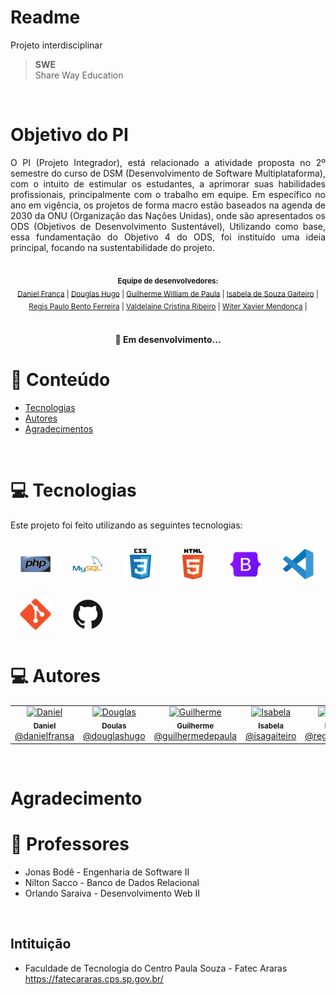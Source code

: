 # Readme
Projeto interdisciplinar


> <b>SWE</b> <br> Share Way Education

<br>


# Objetivo do PI

<p align="justify">O PI (Projeto Integrador), está relacionado a atividade proposta no 2º semestre do curso de DSM (Desenvolvimento de Software Multiplataforma), com o intuito de estimular os estudantes, a aprimorar suas habilidades profissionais, principalmente com o trabalho em equipe. Em específico no ano em vigência, os projetos de forma macro estão baseados na agenda de 2030 da ONU (Organização das Nações Unidas), onde são apresentados os ODS (Objetivos de Desenvolvimento Sustentável), Utilizando como base, essa fundamentação do Objetivo 4 do ODS, foi instituído uma ideia principal, focando na sustentabilidade do projeto.</p>
<br>


<div align="center">
  <sub><strong>Equipe de desenvolvedores: </strong> <br>
    <a href="https://github.com/danielfransa">Daniel França</a> |
    <a href="https://github.com/douglashugo">Douglas Hugo</a> |
    <a href="https://github.com/Guiiwillian">Guilherme William de Paula</a> |
    <a href="https://github.com/Isagaiteiro">Isabela de Souza Gaiteiro</a> |
    <a href="https://github.com/reginhoferreira">Regis Paulo Bento Ferreira</a> |
    <a href="https://github.com/Valdelainecristinaribeiro">Valdelaine Cristina Ribeiro</a> |
    <a href="https://github.com/witermendonca">Witer Xavier Mendonça</a> |
  </sub>
</div>

<br>
<h4 align="center"> 
	🚀 Em desenvolvimento...  
</h4>

# :pushpin: Conteúdo

- [Tecnologias](#computer-tecnologias)
- [Autores](#computer-autores)
- [Agradecimentos](#closed_book-professores)

<br>


# :computer: Tecnologias

Este projeto foi feito utilizando as seguintes tecnologias:

<div>  
<img height="50em" align="center" style="padding:15px;"src="https://raw.githubusercontent.com/devicons/devicon/1119b9f84c0290e0f0b38982099a2bd027a48bf1/icons/php/php-original.svg"/>
<img height="50em" align="center" style="padding:15px;" src="https://raw.githubusercontent.com/devicons/devicon/1119b9f84c0290e0f0b38982099a2bd027a48bf1/icons/mysql/mysql-original-wordmark.svg"/>
<img height="50em" align="center" style="padding:15px;" src="https://raw.githubusercontent.com/devicons/devicon/1119b9f84c0290e0f0b38982099a2bd027a48bf1/icons/css3/css3-original-wordmark.svg"/>
<img height="50em" align="center" style="padding:15px;" src="https://raw.githubusercontent.com/devicons/devicon/1119b9f84c0290e0f0b38982099a2bd027a48bf1/icons/html5/html5-original-wordmark.svg">
<img height="50em" align="center" style="padding:15px;" src="https://raw.githubusercontent.com/devicons/devicon/1119b9f84c0290e0f0b38982099a2bd027a48bf1/icons/bootstrap/bootstrap-original.svg"/>
<img height="50em" align="center" style="padding:15px;"src="https://raw.githubusercontent.com/devicons/devicon/1119b9f84c0290e0f0b38982099a2bd027a48bf1/icons/vscode/vscode-original.svg"/>
<img height="50em" align="center" style="padding:15px;" src="https://raw.githubusercontent.com/devicons/devicon/1119b9f84c0290e0f0b38982099a2bd027a48bf1/icons/git/git-original.svg"/>
<img height="50em" align="center" style="padding:15px;" src="https://raw.githubusercontent.com/devicons/devicon/1119b9f84c0290e0f0b38982099a2bd027a48bf1/icons/github/github-original.svg"/>
</div>  


# :computer: Autores

<table>
  <tr>
    <td align="center">
      <a href="https://github.com/danielfransa">
        <img src="https://avatars.githubusercontent.com/u/102123924?v=4" width="100px;" alt="Daniel"/>
        <br />
        <sub>
          <b>Daniel</b>
        </sub>
       </a>
       <br />
       <a href="https://www.linkedin.com/in/danielfransa/" title="Linkedin">@danielfransa</a> 
       <br />
    </td> 
    <td align="center">
      <a href="https://github.com/douglashugo">
        <img src="https://avatars.githubusercontent.com/u/95046698?v=4" width="100px;" alt="Douglas"/>
        <br />
        <sub>
          <b>Doulas</b>
        </sub>
       </a>
       <br />
       <a href="https://www.linkedin.com/in/douglas-hugo-789358111/" title="Linkedin">@douglashugo</a>
       <br />
    </td>
     <td align="center">
      <a href="https://github.com/Guiiwillian">
        <img src="https://avatars.githubusercontent.com/u/102560517?v=4" width="100px;" alt="Guilherme"/>
        <br />
        <sub>
          <b>Guilherme</b>
        </sub>
       </a>
       <br />
       <a href="https://www.linkedin.com/in/guilherme-willian-de-paula-3421b1118/" title="Linkedin">@guilhermedepaula</a>
       <br />
    </td>
     <td align="center">
      <a href="https://github.com/Isagaiteiro">
        <img src="https://avatars.githubusercontent.com/u/97116169?v=4" width="100px;" alt="Isabela"/>
        <br />
        <sub>
          <b>Isabela</b>
        </sub>
       </a>
       <br />
       <a href="https://www.linkedin.com/in/isabela-gaiteiro-5576ba17b/" title="Linkedin">@isagaiteiro</a>
       <br />
    </td>
    <td align="center">
      <a href="https://github.com/reginhoferreira">
        <img src="https://avatars.githubusercontent.com/u/93953743?v=4" width="100px;" alt="Régis"/>
        <br />
        <sub>
          <b>Régis</b>
        </sub>
       </a>
       <br />
       <a href="https://www.linkedin.com/in/régis-paulo-ferreira-89688a231" title="Linkedin">@regisferreira</a>
       <br />
    </td>
    <td align="center">
      <a href="https://github.com/Valdelainecristinaribeiro">
        <img src="https://avatars.githubusercontent.com/u/101229879?s=400&u=8245d63629334397db8422a06b4c9edbe97c838a&v=4" width="100px;" alt="Valdelaine"/>
        <br />
        <sub>
          <b>Valdelaine</b>
        </sub>
       </a>
       <br />
       <a href="https://www.linkedin.com/in/valdelaine-cristina-ribeiro/" title="Linkedin">@valdelaineribeiro</a>
       <br />
    </td>
     <td align="center">
      <a href="https://github.com/witermendonca">
        <img src="https://avatars.githubusercontent.com/u/73801483?v=4" width="100px;" alt="Witer"/>
        <br />
        <sub>
          <b>Witer</b>
        </sub>
       </a>
       <br />
       <a href="https://www.linkedin.com/in/witermendonca/" title="Linkedin">@witermendonca</a>
       <br />
    </td>
  </tr>
  </table>
  <br>
  
  
# Agradecimento 

# :closed_book: Professores
- Jonas Bodê -  Engenharia de Software II <br/>
- Nilton Sacco - Banco de Dados Relacional <br/>
- Orlando Saraiva - Desenvolvimento Web II <br/>

<br>

## Intituição
- Faculdade de Tecnologia do Centro Paula Souza - Fatec Araras<br/>
https://fatecararas.cps.sp.gov.br/

<br>
     
